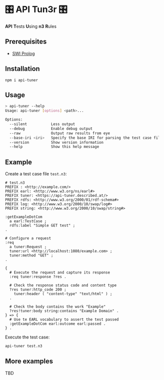 # 🎛️ API Tun3r 🎛️

**API** **T**ests **U**sing **n3** **R**ules

## Prerequisites

- [SWI Prolog](https://www.swi-prolog.org/Download.html)

## Installation

`npm i api-tuner`

## Usage

```sh
> api-tuner --help
Usage: api-tuner [options] <path>...

Options:
  --silent           Less output
  --debug            Enable debug output
  --raw              Output raw results from eye
  --base-iri <iri>   Specify the base IRI for parsing the test case files
  --version          Show version information
  --help             Show this help message
```

## Example

Create a test case file `test.n3`:

```turtle
# test.n3
PREFIX : <http://example.com/>
PREFIX earl: <http://www.w3.org/ns/earl#>
PREFIX tuner: <https://api-tuner.described.at/>
PREFIX rdfs: <http://www.w3.org/2000/01/rdf-schema#>
PREFIX log: <http://www.w3.org/2000/10/swap/log#>
PREFIX string: <http://www.w3.org/2000/10/swap/string#>

:getExampleDotCom
  a earl:TestCase ;
  rdfs:label "Simple GET test" ;
.

# Configure a request
:req
  a tuner:Request ;
  tuner:url <http://localhost:1080/example.com> ;
  tuner:method "GET" ;
.

{
  # Execute the request and capture its response
  :req tuner:response ?res .

  # Check the response status code and content type
  ?res tuner:http_code 200 ;
    tuner:header ( "content-type" "text/html" ) ;
  .

  # Check the body contains the work "Example"
  ?res!tuner:body string:contains "Example Domain" .
} => {
  # Use te EARL vocabulary to assert the test passed
  :getExampleDotCom earl:outcome earl:passed .
} .
```

Execute the test case:

```sh
api-tuner test.n3
```

## More examples

TBD
